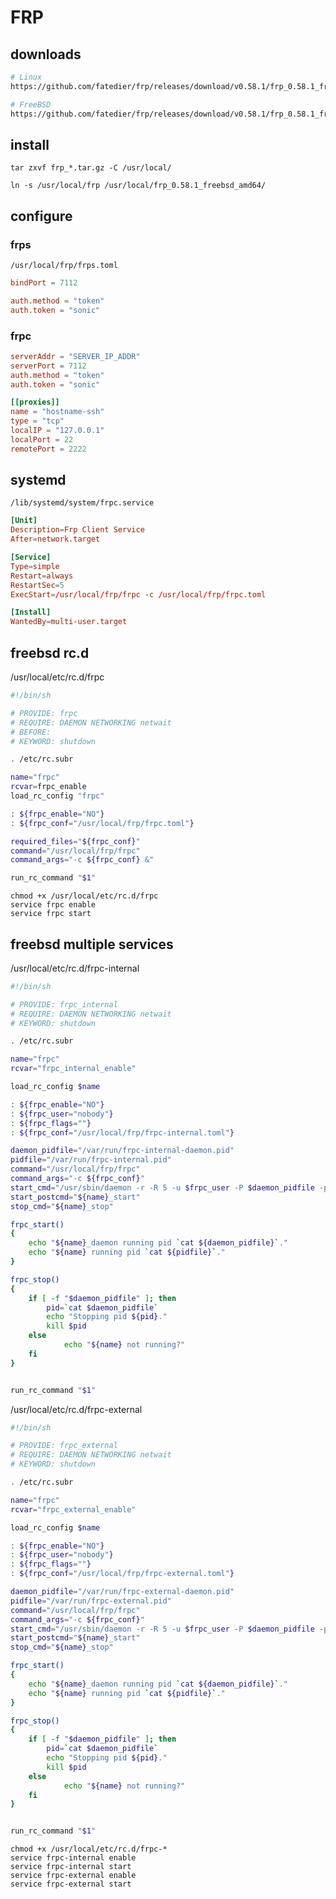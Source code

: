 # FRP

## downloads

```bash
# Linux
https://github.com/fatedier/frp/releases/download/v0.58.1/frp_0.58.1_freebsd_amd64.tar.gz

# FreeBSD
https://github.com/fatedier/frp/releases/download/v0.58.1/frp_0.58.1_freebsd_amd64.tar.gz
```

## install

`tar zxvf frp_*.tar.gz -C /usr/local/`  

`ln -s /usr/local/frp /usr/local/frp_0.58.1_freebsd_amd64/`  

## configure

### frps

`/usr/local/frp/frps.toml`  

```toml
bindPort = 7112

auth.method = "token"
auth.token = "sonic"
```

### frpc

```toml
serverAddr = "SERVER_IP_ADDR"
serverPort = 7112
auth.method = "token"
auth.token = "sonic"

[[proxies]]
name = "hostname-ssh"
type = "tcp"
localIP = "127.0.0.1"
localPort = 22
remotePort = 2222
```

## systemd

`/lib/systemd/system/frpc.service`  

```toml
[Unit]
Description=Frp Client Service
After=network.target

[Service]
Type=simple
Restart=always
RestartSec=5
ExecStart=/usr/local/frp/frpc -c /usr/local/frp/frpc.toml

[Install]
WantedBy=multi-user.target
```

## freebsd rc.d

/usr/local/etc/rc.d/frpc  

```sh
#!/bin/sh

# PROVIDE: frpc
# REQUIRE: DAEMON NETWORKING netwait
# BEFORE:
# KEYWORD: shutdown

. /etc/rc.subr

name="frpc"
rcvar=frpc_enable
load_rc_config "frpc"

: ${frpc_enable="NO"}
: ${frpc_conf="/usr/local/frp/frpc.toml"}

required_files="${frpc_conf}"
command="/usr/local/frp/frpc"
command_args="-c ${frpc_conf} &"

run_rc_command "$1"
```

`chmod +x /usr/local/etc/rc.d/frpc`  
`service frpc enable`  
`service frpc start`  

## freebsd multiple services

/usr/local/etc/rc.d/frpc-internal  

```sh
#!/bin/sh

# PROVIDE: frpc_internal
# REQUIRE: DAEMON NETWORKING netwait
# KEYWORD: shutdown

. /etc/rc.subr

name="frpc"
rcvar="frpc_internal_enable"

load_rc_config $name

: ${frpc_enable="NO"}
: ${frpc_user="nobody"}
: ${frpc_flags=""}
: ${frpc_conf="/usr/local/frp/frpc-internal.toml"}

daemon_pidfile="/var/run/frpc-internal-daemon.pid"
pidfile="/var/run/frpc-internal.pid"
command="/usr/local/frp/frpc"
command_args="-c ${frpc_conf}"
start_cmd="/usr/sbin/daemon -r -R 5 -u $frpc_user -P $daemon_pidfile -p $pidfile -t $name $command $command_args $frpc_flags"
start_postcmd="${name}_start"
stop_cmd="${name}_stop"

frpc_start()
{
    echo "${name}_daemon running pid `cat ${daemon_pidfile}`."
    echo "${name} running pid `cat ${pidfile}`."
}

frpc_stop()
{
    if [ -f "$daemon_pidfile" ]; then
        pid=`cat $daemon_pidfile`
        echo "Stopping pid ${pid}."
        kill $pid
    else
            echo "${name} not running?"
    fi
}


run_rc_command "$1"
```

/usr/local/etc/rc.d/frpc-external  

```sh
#!/bin/sh

# PROVIDE: frpc_external
# REQUIRE: DAEMON NETWORKING netwait
# KEYWORD: shutdown

. /etc/rc.subr

name="frpc"
rcvar="frpc_external_enable"

load_rc_config $name

: ${frpc_enable="NO"}
: ${frpc_user="nobody"}
: ${frpc_flags=""}
: ${frpc_conf="/usr/local/frp/frpc-external.toml"}

daemon_pidfile="/var/run/frpc-external-daemon.pid"
pidfile="/var/run/frpc-external.pid"
command="/usr/local/frp/frpc"
command_args="-c ${frpc_conf}"
start_cmd="/usr/sbin/daemon -r -R 5 -u $frpc_user -P $daemon_pidfile -p $pidfile -t $name $command $command_args $frpc_flags"
start_postcmd="${name}_start"
stop_cmd="${name}_stop"

frpc_start()
{
    echo "${name}_daemon running pid `cat ${daemon_pidfile}`."
    echo "${name} running pid `cat ${pidfile}`."
}

frpc_stop()
{
    if [ -f "$daemon_pidfile" ]; then
        pid=`cat $daemon_pidfile`
        echo "Stopping pid ${pid}."
        kill $pid
    else
            echo "${name} not running?"
    fi
}


run_rc_command "$1"
```

`chmod +x /usr/local/etc/rc.d/frpc-*`  
`service frpc-internal enable`  
`service frpc-internal start`  
`service frpc-external enable`  
`service frpc-external start`  
